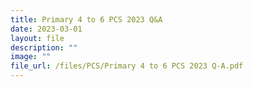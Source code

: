 ```yaml
---
title: Primary 4 to 6 PCS 2023 Q&A
date: 2023-03-01
layout: file
description: ""
image: ""
file_url: /files/PCS/Primary 4 to 6 PCS 2023 Q-A.pdf
---
```

